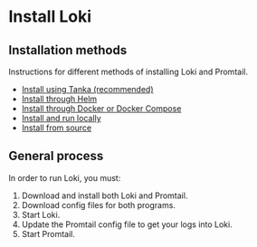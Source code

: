 # Install Loki

## Installation methods

Instructions for different methods of installing Loki and Promtail.

- [Install using Tanka (recommended)](./tanka.md)
- [Install through Helm](./helm.md)
- [Install through Docker or Docker Compose](./docker.md)
- [Install and run locally](./local.md)
- [Install from source](./install-for-manual-build.md)

## General process

In order to run Loki, you must:

1. Download and install both Loki and Promtail.
1. Download config files for both programs.
1. Start Loki.
1. Update the Promtail config file to get your logs into Loki.
1. Start Promtail.
